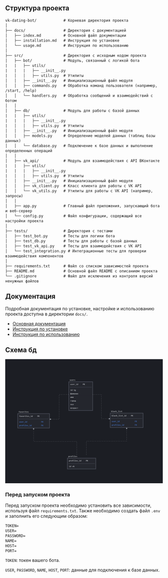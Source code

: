 ## Структура проекта

```plaintext
vk-dating-bot/            # Корневая директория проекта
│
├── docs/                 # Директория с документацией
│   ├── index.md          # Основной файл документации
│   ├── installation.md   # Инструкция по установке
│   └── usage.md          # Инструкция по использованию
│
├── src/                  # Директория с исходным кодом проекта
│   ├── bot/              # Модуль, связанный с логикой бота
|   |   ├── utils/
|   |   |   ├── __init__.py
|   │   │   ├── utils.py  # Утилиты
│   │   ├── __init__.py   # Инициализационный файл модуля
│   │   ├── commands.py   # Обработка команд пользователя (например, /start, /help)
│   │   └── handlers.py   # Обработка сообщений и взаимодействий с ботом
│   │
│   ├── db/               # Модуль для работы с базой данных
|   |   ├── utils/
|   |   |   ├── __init__.py
|   │   │   ├── utils.py  # Утилиты
│   │   ├── __init__.py   # Инициализационный файл модуля
│   │   ├── models.py     # Определение моделей данных (таблиц базы данных)
│   │   └── database.py   # Подключение к базе данных и выполнение определенных операций
│   │
│   ├── vk_api/           # Модуль для взаимодействия с API ВКонтакте
|   |   ├── utils/
|   |   |   ├── __init__.py
|   │   │   ├── utils.py  # Утилиты
│   │   ├── __init__.py   # Инициализационный файл модуля
│   │   ├── vk_client.py  # Класс клиента для работы с VK API
│   │   └── vk_utils.py   # Утилиты для работы с VK API (например, запросы)
│   │
│   ├── app.py            # Главный файл приложения, запускающий бота и веб-сервер
│   └── config.py         # Файл конфигурации, содержащий все настройки проекта
│
├── tests/                # Директория с тестами
│   ├── test_bot.py       # Тесты для логики бота
│   ├── test_db.py        # Тесты для работы с базой данных
│   ├── test_vk_api.py    # Тесты для взаимодействия с VK API
│   └── test_integration.py # Интеграционные тесты для проверки взаимодействия компонентов
│
├── requirements.txt      # Файл со списком зависимостей проекта
├── README.md             # Основной файл README с описанием проекта
└── .gitignore            # Файл для исключения из контроля версий ненужных файлов
```

## Документация

Подробная документация по установке, настройке и использованию проекта доступна в директории `docs/`.

- [Основная документация](docs/index.md)
- [Инструкция по установке](docs/installation.md)
- [Инструкция по использованию](docs/usage.md)


## Схема бд

![img_1.png](img_1.png)

### Перед запуском проекта

Перед запуском проекта необходимо установить все зависимости, используя файл `requirements.txt`. Также необходимо создать файл `.env` и заполнить его следующим образом:

```
TOKEN=
USER=
PASSWORD=
NAME=
HOST=
PORT=
```

`TOKEN`: токен вашего бота.

`USER`, `PASSWORD`, `NAME`, `HOST`, `PORT`: данные для подключения к базе данных.